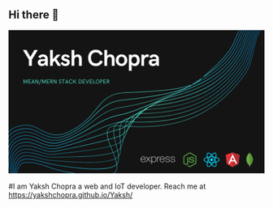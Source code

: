 ## Hi there 👋
![](Yaksh%20Chopra.png)

#I am Yaksh Chopra a web and IoT developer. Reach me at https://yakshchopra.github.io/Yaksh/



<!--
**Yakshchopra/Yakshchopra** is a ✨ _special_ ✨ repository because its `README.md` (this file) appears on your GitHub profile.

Here are some ideas to get you started:

- 🔭 I’m currently working on ...
- 🌱 I’m currently learning ...
- 👯 I’m looking to collaborate on ...
- 🤔 I’m looking for help with ...
- 💬 Ask me about ...
- 📫 How to reach me: ...
- 😄 Pronouns: ...
- ⚡ Fun fact: ...
-->
